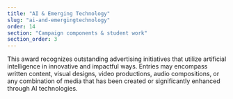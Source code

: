 ```yaml
---
title: "AI & Emerging Technology"
slug: "ai-and-emergingtechnology"
order: 14
section: "Campaign components & student work"
section_order: 3
---
```


This award recognizes outstanding advertising initiatives that utilize artificial intelligence in innovative and impactful ways. Entries may encompass written content, visual designs, video productions, audio compositions, or any combination of media that has been created or significantly enhanced through AI technologies.